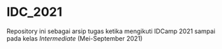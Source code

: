 # IDC_2021
Repository ini sebagai arsip tugas ketika mengikuti IDCamp 2021 sampai pada kelas _Intermediate_ (Mei-September 2021)
